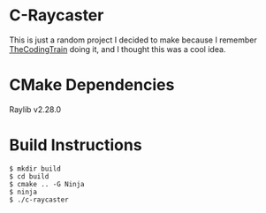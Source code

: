 C-Raycaster
===========
This is just a random project I decided to make because I remember [TheCodingTrain](https://www.youtube.com/@TheCodingTrain) doing it, and I thought this was a cool idea.

CMake Dependencies
==================
Raylib v2.28.0

Build Instructions
==================
```console
$ mkdir build
$ cd build
$ cmake .. -G Ninja
$ ninja
$ ./c-raycaster
```
